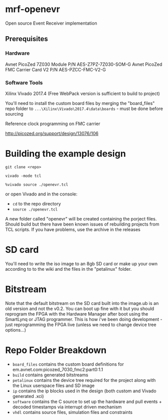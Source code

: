 # mrf-openevr
Open source Event Receiver implementation

## Prerequisites

### Hardware

Avnet PicoZed 7Z030 Module P/N AES-Z7PZ-7Z030-SOM-G
Avnet PicoZed FMC Carrier Card V2 P/N AES-PZCC-FMC-V2-G

### Software Tools

Xilinx Vivado 2017.4 (Free WebPack version is sufficient to build to project)

You'll need to install the custom board files by merging the "board_files" repo folder to `...\Xilinx\Vivado\2017.4\data\boards` - must be done before sourcing

Reference clock programming on FMC carrier

http://picozed.org/support/design/13076/106

# Building the example design

`git clone <repo>` 

`vivado -mode tcl`

`%vivado source ./openevr.tcl`

or open Vivado and in the console:
-	`cd` to the repo directory 
-	`source ./openevr.tcl`

A new folder called "openevr" will be created containing the porject files.
Should build but there have been known issues of rebuilding projects from TCL scripts. If you have problems, use the archive in the releases


# SD card

You'll need to write the iso image to an 8gb SD card or make up your own according to to the wiki and the files in the "petalinux" folder.

# Bitstream

Note that the default bitstream on the SD card built into the image.ub is an old version and not the v0.2. You can boot up fine with it but you should reprogram the FPGA with the Hardware Manager after boot using the SmartLynq or JTAG programmer. This is how i've been doing development - just reprogramming the FPGA live (unless we need to change device tree options...)

# Repo Folder Breakdown

* `board_files` contains the custom board definitions for em.avnet.com:picozed_7030_fmc2:part0:1.1
* `build` contains generated bitstreams
* `petalinux` contains the device tree required for the project along with the Linux userspace files and SD image
* `ip` contains the ip blocks used in the design (both custom and Vivado generated .xci)
* `software` contains the C source to set up the hardware and pull events + decoded timestamps via interrupt driven mechanism
* `vhdl` contains source files, simulation files and constraints

